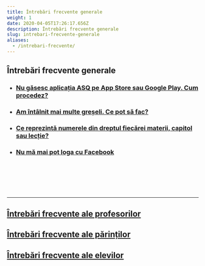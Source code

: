 ```yaml
---
title: Întrebări frecvente generale
weight: 1
date: 2020-04-05T17:26:17.656Z
description: Întrebări frecvente generale
slug: intrebari-frecvente-generale
aliases:
  - /intrebari-frecvente/
---
```


## Întrebări frecvente generale

- ### [Nu găsesc aplicația ASQ pe App Store sau Google Play. Cum procedez?](/intrebari-frecvente-generale/nu-gasesc-aplicatia-asq-pe-app-store-sau-google-play/)
- ### [Am întâlnit mai multe greșeli. Ce pot să fac?](/intrebari-frecvente-generale/am-intalnit-mai-multe-greseli-ce-pot-sa-fac/)
- ### [Ce reprezintă numerele din dreptul fiecărei materii, capitol sau lecție?](/intrebari-frecvente-generale/ce-reprezinta-numerele-din-dreptul-fiecarei-materii/)
- ### [Nu mă mai pot loga cu Facebook](/intrebari-frecvente-generale/nu-ma-mai-pot-loga-cu-facebook/)

&nbsp;

&nbsp;

&nbsp;

---

## [Întrebări frecvente ale profesorilor](/intrebari-frecvente-ale-profesorilor/)

## [Întrebări frecvente ale părinților](/intrebari-frecvente-ale-parintilor/)

## [Întrebări frecvente ale elevilor](/intrebari-frecvente-ale-elevilor/)
